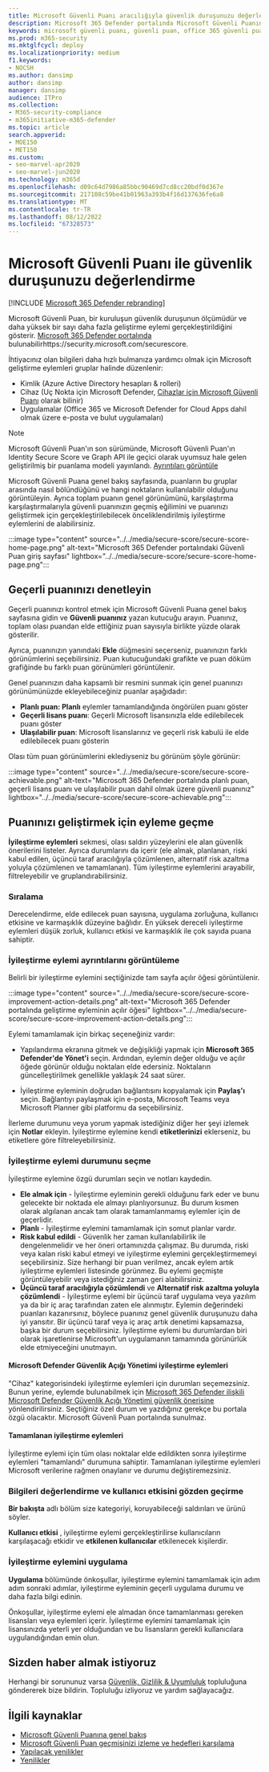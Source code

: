 ```yaml
---
title: Microsoft Güvenli Puanı aracılığıyla güvenlik duruşunuzu değerlendirme
description: Microsoft 365 Defender portalında Microsoft Güvenli Puanınızı geliştirmek için nasıl işlem yapılacağını açıklar.
keywords: microsoft güvenli puanı, güvenli puan, office 365 güvenli puanı, microsoft güvenlik puanı, Microsoft 365 Defender portalı, iyileştirme eylemleri
ms.prod: m365-security
ms.mktglfcycl: deploy
ms.localizationpriority: medium
f1.keywords:
- NOCSH
ms.author: dansimp
author: dansimp
manager: dansimp
audience: ITPro
ms.collection:
- M365-security-compliance
- m365initiative-m365-defender
ms.topic: article
search.appverid:
- MOE150
- MET150
ms.custom:
- seo-marvel-apr2020
- seo-marvel-jun2020
ms.technology: m365d
ms.openlocfilehash: d09c64d7986a85bbc90469d7cd8cc20bdf0d367e
ms.sourcegitcommit: 217108c59be41b01963a393b4f16d137636fe6a8
ms.translationtype: MT
ms.contentlocale: tr-TR
ms.lasthandoff: 08/12/2022
ms.locfileid: "67328573"
---
```

# <a name="assess-your-security-posture-with-microsoft-secure-score"></a>Microsoft Güvenli Puanı ile güvenlik duruşunuzu değerlendirme

[!INCLUDE [Microsoft 365 Defender rebranding](../includes/microsoft-defender.md)]

Microsoft Güvenli Puan, bir kuruluşun güvenlik duruşunun ölçümüdür ve daha yüksek bir sayı daha fazla geliştirme eylemi gerçekleştirildiğini gösterir. [Microsoft 365 Defender portalında](microsoft-365-defender.md) bulunabilirhttps://security.microsoft.com/securescore.

İhtiyacınız olan bilgileri daha hızlı bulmanıza yardımcı olmak için Microsoft geliştirme eylemleri gruplar halinde düzenlenir:

- Kimlik (Azure Active Directory hesapları & rolleri)
- Cihaz (Uç Nokta için Microsoft Defender, [Cihazlar için Microsoft Güvenli Puanı](/windows/security/threat-protection/microsoft-defender-atp/tvm-microsoft-secure-score-devices) olarak bilinir)
- Uygulamalar (Office 365 ve Microsoft Defender for Cloud Apps dahil olmak üzere e-posta ve bulut uygulamaları)

>[!NOTE]
>Microsoft Güvenli Puan'ın son sürümünde, Microsoft Güvenli Puan'ın Identity Secure Score ve Graph API ile geçici olarak uyumsuz hale gelen geliştirilmiş bir puanlama modeli yayınlandı. [Ayrıntıları görüntüle](microsoft-secure-score-whats-new.md)

Microsoft Güvenli Puana genel bakış sayfasında, puanların bu gruplar arasında nasıl bölündüğünü ve hangi noktaların kullanılabilir olduğunu görüntüleyin. Ayrıca toplam puanın genel görünümünü, karşılaştırma karşılaştırmalarıyla güvenli puanınızın geçmiş eğilimini ve puanınızı geliştirmek için gerçekleştirilebilecek önceliklendirilmiş iyileştirme eylemlerini de alabilirsiniz.

:::image type="content" source="../../media/secure-score/secure-score-home-page.png" alt-text="Microsoft 365 Defender portalındaki Güvenli Puan giriş sayfası" lightbox="../../media/secure-score/secure-score-home-page.png":::

## <a name="check-your-current-score"></a>Geçerli puanınızı denetleyin

Geçerli puanınızı kontrol etmek için Microsoft Güvenli Puana genel bakış sayfasına gidin ve **Güvenli puanınız** yazan kutucuğu arayın. Puanınız, toplam olası puandan elde ettiğiniz puan sayısıyla birlikte yüzde olarak gösterilir.

Ayrıca, puanınızın yanındaki **Ekle** düğmesini seçerseniz, puanınızın farklı görünümlerini seçebilirsiniz. Puan kutucuğundaki grafikte ve puan döküm grafiğinde bu farklı puan görünümleri görüntülenir.

Genel puanınızın daha kapsamlı bir resmini sunmak için genel puanınızı görünümünüzde ekleyebileceğiniz puanlar aşağıdadır:

- **Planlı puan: Planlı** eylemler tamamlandığında öngörülen puanı göster
- **Geçerli lisans puanı**: Geçerli Microsoft lisansınızla elde edilebilecek puanı göster
- **Ulaşılabilir puan**: Microsoft lisanslarınız ve geçerli risk kabulü ile elde edilebilecek puanı gösterin

Olası tüm puan görünümlerini eklediyseniz bu görünüm şöyle görünür:

:::image type="content" source="../../media/secure-score/secure-score-achievable.png" alt-text="Microsoft 365 Defender portalında planlı puan, geçerli lisans puanı ve ulaşılabilir puan dahil olmak üzere güvenli puanınız" lightbox="../../media/secure-score/secure-score-achievable.png":::

## <a name="take-action-to-improve-your-score"></a>Puanınızı geliştirmek için eyleme geçme

**İyileştirme eylemleri** sekmesi, olası saldırı yüzeylerini ele alan güvenlik önerilerini listeler. Ayrıca durumlarını da içerir (ele almak, planlanan, riski kabul edilen, üçüncü taraf aracılığıyla çözümlenen, alternatif risk azaltma yoluyla çözümlenen ve tamamlanan). Tüm iyileştirme eylemlerini arayabilir, filtreleyebilir ve gruplandırabilirsiniz.  

### <a name="ranking"></a>Sıralama

Derecelendirme, elde edilecek puan sayısına, uygulama zorluğuna, kullanıcı etkisine ve karmaşıklık düzeyine bağlıdır. En yüksek dereceli iyileştirme eylemleri düşük zorluk, kullanıcı etkisi ve karmaşıklık ile çok sayıda puana sahiptir.

### <a name="view-improvement-action-details"></a>İyileştirme eylemi ayrıntılarını görüntüleme

Belirli bir iyileştirme eylemini seçtiğinizde tam sayfa açılır öğesi görüntülenir.  

:::image type="content" source="../../media/secure-score/secure-score-improvement-action-details.png" alt-text="Microsoft 365 Defender portalında geliştirme eyleminin açılır öğesi" lightbox="../../media/secure-score/secure-score-improvement-action-details.png":::

Eylemi tamamlamak için birkaç seçeneğiniz vardır:

- Yapılandırma ekranına gitmek ve değişikliği yapmak için **Microsoft 365 Defender'de Yönet'i** seçin. Ardından, eylemin değer olduğu ve açılır öğede görünür olduğu noktaları elde edersiniz. Noktaların güncelleştirilmek genellikle yaklaşık 24 saat sürer.

- İyileştirme eyleminin doğrudan bağlantısını kopyalamak için **Paylaş'ı** seçin. Bağlantıyı paylaşmak için e-posta, Microsoft Teams veya Microsoft Planner gibi platformu da seçebilirsiniz.

İlerleme durumunu veya yorum yapmak istediğiniz diğer her şeyi izlemek için **Notlar** ekleyin. İyileştirme eylemine kendi **etiketlerinizi** eklerseniz, bu etiketlere göre filtreleyebilirsiniz.

### <a name="choose-an-improvement-action-status"></a>İyileştirme eylemi durumunu seçme

İyileştirme eylemine özgü durumları seçin ve notları kaydedin.

- **Ele almak için** - İyileştirme eyleminin gerekli olduğunu fark eder ve bunu gelecekte bir noktada ele almayı planlıyorsunuz. Bu durum kısmen olarak algılanan ancak tam olarak tamamlanmamış eylemler için de geçerlidir.
- **Planlı** - İyileştirme eylemini tamamlamak için somut planlar vardır.
- **Risk kabul edildi** - Güvenlik her zaman kullanılabilirlik ile dengelenmelidir ve her öneri ortamınızda çalışmaz. Bu durumda, riski veya kalan riski kabul etmeyi ve iyileştirme eylemini gerçekleştirmemeyi seçebilirsiniz. Size herhangi bir puan verilmez, ancak eylem artık iyileştirme eylemleri listesinde görünmez. Bu eylemi geçmişte görüntüleyebilir veya istediğiniz zaman geri alabilirsiniz.
- **Üçüncü taraf aracılığıyla çözümlendi** ve **Alternatif risk azaltma yoluyla çözümlendi** - İyileştirme eylemi bir üçüncü taraf uygulama veya yazılım ya da bir iç araç tarafından zaten ele alınmıştır. Eylemin değerindeki puanları kazanırsınız, böylece puanınız genel güvenlik duruşunuzu daha iyi yansıtır. Bir üçüncü taraf veya iç araç artık denetimi kapsamazsa, başka bir durum seçebilirsiniz. İyileştirme eylemi bu durumlardan biri olarak işaretlenirse Microsoft'un uygulamanın tamamında görünürlük elde etmiyeceğini unutmayın.

#### <a name="microsoft-defender-vulnerability-management-improvement-actions"></a>Microsoft Defender Güvenlik Açığı Yönetimi iyileştirme eylemleri

"Cihaz" kategorisindeki iyileştirme eylemleri için durumları seçemezsiniz. Bunun yerine, eylemde bulunabilmek için [Microsoft 365 Defender ilişkili Microsoft Defender Güvenlik Açığı Yönetimi güvenlik önerisine](/windows/security/threat-protection/microsoft-defender-atp/tvm-security-recommendation) yönlendirilirsiniz. Seçtiğiniz özel durum ve yazdığınız gerekçe bu portala özgü olacaktır. Microsoft Güvenli Puan portalında sunulmaz.

#### <a name="completed-improvement-actions"></a>Tamamlanan iyileştirme eylemleri

İyileştirme eylemi için tüm olası noktalar elde edildikten sonra iyileştirme eylemleri "tamamlandı" durumuna sahiptir. Tamamlanan iyileştirme eylemleri Microsoft verilerine rağmen onaylanır ve durumu değiştiremezsiniz.

### <a name="assess-information-and-review-user-impact"></a>Bilgileri değerlendirme ve kullanıcı etkisini gözden geçirme

**Bir bakışta** adlı bölüm size kategoriyi, koruyabileceği saldırıları ve ürünü söyler.

**Kullanıcı etkisi** , iyileştirme eylemi gerçekleştirilirse kullanıcıların karşılaşacağı etkidir ve **etkilenen kullanıcılar** etkilenecek kişilerdir.

### <a name="implement-the-improvement-action"></a>İyileştirme eylemini uygulama

**Uygulama** bölümünde önkoşullar, iyileştirme eylemini tamamlamak için adım adım sonraki adımlar, iyileştirme eyleminin geçerli uygulama durumu ve daha fazla bilgi edinin.

Önkoşullar, iyileştirme eylemi ele almadan önce tamamlanması gereken lisansları veya eylemleri içerir. İyileştirme eylemini tamamlamak için lisansınızda yeterli yer olduğundan ve bu lisansların gerekli kullanıcılara uygulandığından emin olun.  

## <a name="we-want-to-hear-from-you"></a>Sizden haber almak istiyoruz

Herhangi bir sorununuz varsa [Güvenlik, Gizlilik & Uyumluluk](https://techcommunity.microsoft.com/t5/Security-Privacy-Compliance/bd-p/security_privacy) topluluğuna göndererek bize bildirin. Topluluğu izliyoruz ve yardım sağlayacağız.

## <a name="related-resources"></a>İlgili kaynaklar

- [Microsoft Güvenli Puanına genel bakış](microsoft-secure-score.md)
- [Microsoft Güvenli Puan geçmişinizi izleme ve hedefleri karşılama](microsoft-secure-score-history-metrics-trends.md)
- [Yapılacak yenilikler](microsoft-secure-score-whats-coming.md)
- [Yenilikler](microsoft-secure-score-whats-new.md)
